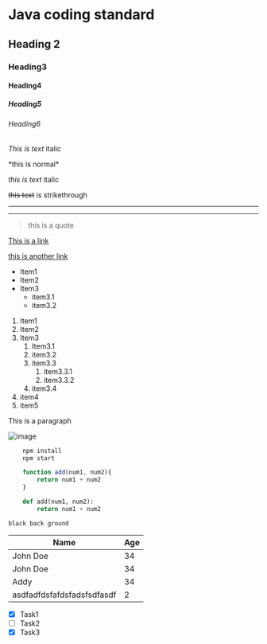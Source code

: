 # Java coding standard



## Heading 2

### Heading3

#### Heading4

##### Heading5

###### Heading6


*This is text* italic

\*this is normal\* 

_this is text_ italic


~~this text~~ is strikethrough

<!--Horizontal rule-->

---
___

<!--Blockquote-->
> this is a quote

<!-- Links-->
[This is a link](http://google.com)

[this is another link](http://google.com "google")

<!--UL-->
* Item1
* Item2
* Item3
  * item3.1
  * item3.2
  

<!--OL-->
1. Item1
2. Item2
3. Item3
   1. Item3.1
   2. item3.2
   3. item3.3
      1. item3.3.1
      2. item3.3.2
   4. item3.4
4. item4
5. item5
   
<!--Inline code block-->

<p>This is a paragraph</p>

<!--Image-->

![image](https://www.google.com/images/branding/googlelogo/1x/googlelogo_color_272x92dp.png)


<!--Github markdown-->

```bash
    npm install 
    npm start
```

```javascript
    function add(num1, num2){
        return num1 + num2
    }
```

```python
    def add(num1, num2):
        return num1 + num2
```


~~~
black back ground
~~~

<!--Table-->

| Name     | Age    |
| -------  | ------ |
| John Doe |  34    |
| John Doe | 34|
|Addy|34|
|asdfadfdsfafdsfadsfsdfasdf|2|

<!--Task list-->
* [x] Task1
* [ ] Task2
* [x] Task3
